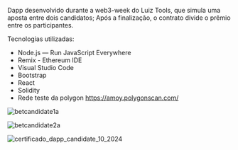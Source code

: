 Dapp desenvolvido durante a web3-week do Luiz Tools, que simula uma aposta entre dois candidatos;
Após a finalização, o contrato divide o prêmio entre os participantes.

Tecnologias utilizadas:
- Node.js — Run JavaScript Everywhere
- Remix - Ethereum IDE
- Visual Studio Code
- Bootstrap
- React
- Solidity
- Rede teste da polygon https://amoy.polygonscan.com/

![betcandidate1a](https://github.com/user-attachments/assets/b9f76823-8968-4831-a850-e984ffd4fc24)


![betcandidate2a](https://github.com/user-attachments/assets/31645a85-e4fe-42d7-895e-c3b7c866e069)

![certificado_dapp_candidate_10_2024](https://github.com/user-attachments/assets/30afbb92-a0ad-4850-88c0-ed7a75d058e1)
